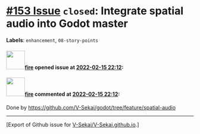 # [\#153 Issue](https://github.com/V-Sekai/V-Sekai.github.io/issues/153) `closed`: Integrate spatial audio into Godot master
**Labels**: `enhancement`, `08-story-points`


#### <img src="https://avatars.githubusercontent.com/u/32321?u=c2e06a3d2b49a467aa907e54aa259516440267cc&v=4" width="50">[fire](https://github.com/fire) opened issue at [2022-02-15 22:12](https://github.com/V-Sekai/V-Sekai.github.io/issues/153):



#### <img src="https://avatars.githubusercontent.com/u/32321?u=c2e06a3d2b49a467aa907e54aa259516440267cc&v=4" width="50">[fire](https://github.com/fire) commented at [2022-02-15 22:12](https://github.com/V-Sekai/V-Sekai.github.io/issues/153#issuecomment-1040848946):

Done by https://github.com/V-Sekai/godot/tree/feature/spatial-audio


-------------------------------------------------------------------------------



[Export of Github issue for [V-Sekai/V-Sekai.github.io](https://github.com/V-Sekai/V-Sekai.github.io).]
